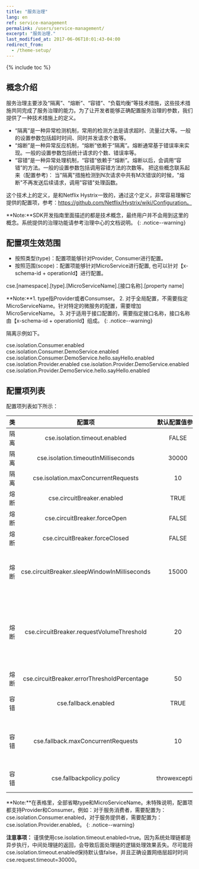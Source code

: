 ```yaml
---
title: "服务治理"
lang: en
ref: service-management
permalink: /users/service-management/
excerpt: "服务治理."
last_modified_at: 2017-06-06T10:01:43-04:00
redirect_from:
  - /theme-setup/
---
```


{% include toc %}
## 概念介绍
服务治理主要涉及“隔离”、“熔断”、“容错”、“负载均衡”等技术措施，这些技术措施共同完成了服务治理的能力。为了让开发者能够正确配置服务治理的参数，我们提供了一种技术措施上的定义。

- “隔离”是一种异常检测机制，常用的检测方法是请求超时、流量过大等。一般的设置参数包括超时时间、同时并发请求个数等。
- “熔断”是一种异常反应机制，“熔断”依赖于“隔离”。熔断通常基于错误率来实现。一般的设置参数包括统计请求的个数、错误率等。
- “容错”是一种异常处理机制，“容错”依赖于“熔断”。熔断以后，会调用“容错”的方法。一般的设置参数包括调用容错方法的次数等。
把这些概念联系起来（配置参考)： 当"隔离"措施检测到N次请求中共有M次错误的时候，"熔断"不再发送后续请求，调用"容错"处理函数。

这个技术上的定义，是和Netflix Hystrix一致的，通过这个定义，非常容易理解它提供的配置项，参考：https://github.com/Netflix/Hystrix/wiki/Configuration。

**Note:**SDK开发指南里面描述的都是技术概念，最终用户并不会用到这里的概念。系统提供的治理功能请参考治理中心的文档说明。
{: .notice--warning}

## 配置项生效范围

- 按照类型(type)：配置项能够针对Provider, Consumer进行配置。
- 按照范围(scope)：配置项能够针对MicroService进行配置, 也可以针对【x-schema-id + operationId】进行配置。

cse.[namespace].[type].[MicroServiceName].[接口名称].[property name]

**Note:**1. type指Provider或者Consumser。
2. 对于全局配置，不需要指定MicroServiceName。针对特定的微服务的配置，需要增加MicroServiceName。
3. 对于适用于接口配置的，需要指定接口名称，接口名称由【x-schema-id + operationId】组成。
{: .notice--warning}

隔离示例如下。

cse.isolation.Consumer.enabled
cse.isolation.Consumer.DemoService.enabled
cse.isolation.Consumer.DemoService.hello.sayHello.enabled
cse.isolation.Provider.enabled
cse.isolation.Provider.DemoService.enabled
cse.isolation.Provider.DemoService.hello.sayHello.enabled

## 配置项列表

配置项列表如下所示：

|类|配置项|默认配置值参考|说明|
|:----:|:----:|:----:|:-----:|
|隔离|cse.isolation.timeout.enabled|FALSE|是否启用超时检测。|
|隔离|cse.isolation.timeoutInMilliseconds|30000|超时时间，超过时间，记录一次错误。|
|隔离|cse.isolation.maxConcurrentRequests|10|通过并发数检测错误。配置最大并发数。|
|熔断|cse.circuitBreaker.enabled|TRUE|是否启用熔断措施。|
|熔断|cse.circuitBreaker.forceOpen|FALSE|不管失败次数，都进行熔断。|
|熔断|cse.circuitBreaker.forceClosed|FALSE|任何时候都不熔断，forceOpen优先。|
|熔断|cse.circuitBreaker.sleepWindowInMilliseconds|15000|熔断后，多长时间恢复。恢复后，会重新计算失败情况。注意：如果恢复后的调用立即失败，那么会立即重新进入熔断。
|熔断|cse.circuitBreaker.requestVolumeThreshold|20|10s内统计的请求个数，10s内统计的请求必须大于这个值，并且错误率达到阈值的时候才熔断。由于10秒还会被划分为10个1秒的统计周期，经过1s中后才会开始计算错误率，因此从调用开始至少经过1s，才会发生熔断。|
|熔断|cse.circuitBreaker.errorThresholdPercentage|50|错误率，达到错误率的时候熔断。|
|容错|cse.fallback.enabled|TRUE|是否启用出错后的故障处理措施。支持返回null和抛出Exception两种处理措施。|
|容错|cse.fallback.maxConcurrentRequests|10|并发调用容错处理措施（cse.fallbackpolicy.policy）的请求数。超过这个值，不再调用处理措施，直接返回异常。|
|容错|cse.fallbackpolicy.policy|throwexception|出错后的处理策略，默认抛出异常。可选值有：returnnull，throwexception|
 
**Note:**在表格里，全部省略type和MicroServiceName。未特殊说明，配置项都支持Provider和Consumer。例如：对于服务消费者，需要配置为：cse.isolation.Consumer.enabled，对于服务提供者，需要配置为：cse.isolation.Provider.enabled。
{: .notice--warning}

**注意事项：**  谨慎使用cse.isolation.timeout.enabled=true。因为系统处理链都是异步执行，中间处理链的返回，会导致后面处理链的逻辑处理效果丢失。尽可能将cse.isolation.timeout.enabled保持默认值false，并且正确设置网络层超时时间cse.request.timeout=30000。
